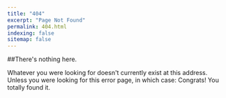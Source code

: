 ```yaml
---
title: "404"
excerpt: "Page Not Found"
permalink: 404.html
indexing: false
sitemap: false
---
```


##There's nothing here.

Whatever you were looking for doesn't currently exist at this address. Unless you were looking for this error page, in which case: Congrats! You totally found it.

